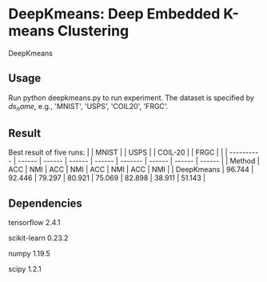 # DeepKmeans: Deep Embedded K-means Clustering
DeepKmeans

## Usage
Run python deepkmeans.py  to run experiment. The dataset is specified by $ds_name$, e.g., 'MNIST', 'USPS', 'COIL20', 'FRGC'.

## Result
Best result of five runs:
|            | MNIST  |        | USPS   |        | COIL-20 |        | FRGC   |        |
| ---------- | ------ | ------ | ------ | ------ | ------- | ------ | ------ | ------ |
| Method     | ACC    | NMI    | ACC    | NMI    | ACC     | NMI    | ACC    | NMI    |
| DeepKmeans | 96.744 | 92.446 | 79.297 | 80.921 | 75.069  | 82.898 | 38.911 | 51.143 |

## Dependencies
tensorflow 2.4.1

scikit-learn 0.23.2

numpy 1.19.5

scipy 1.2.1
